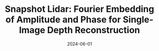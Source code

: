 ---
title: "Snapshot Lidar: Fourier Embedding of Amplitude and Phase for Single-Image Depth Reconstruction"
date: 2024-06-01
image: "@assets/publications/teasers/snapshot-thumbnail.png"
authors:
  - name: "@people/phd/SarahFriday"
    annotation: "first author"
  - name: "@people/masters/alumni/YunziShi"
    annotation: "first author"
  - name: "Yaswanth Cherivirala"
  - name: "Vishwanath Saragadam"
  - name: "@people/professors/AdithyaPediredla"
links: 
    projectPage: "https://sarahkfriday.github.io/snapshot-lidar/"
    projectCode: "https://github.com/dartmouth-risc-lab/snapshot-lidar"
    pdf: "https://sarahkfriday.github.io/snapshot-lidar/static/pdfs/Snapshot_Lidar_Errata.pdf"
---